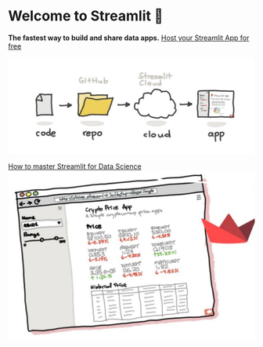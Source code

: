 
# Welcome to Streamlit :wave:

**The fastest way to build and share data apps.**
[Host your Streamlit App for free](https://blog.streamlit.io/host-your-streamlit-app-for-free/)

![alt_text](https://github.com/bacdillon/Python/blob/master/streamlit/Images/streamlit.jpg)

[How to master Streamlit for Data Science]([https://blog.streamlit.io/host-your-streamlit-app-for-free/](https://blog.streamlit.io/how-to-master-streamlit-for-data-science/))
![alt_text](https://github.com/bacdillon/Python/blob/master/streamlit/Images/Data%20Science.jpg)
